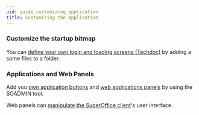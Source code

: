 ```yaml
---
uid: guide_customizing_application
title: Customizing the Application
---
```


### Customize the startup bitmap

You can [define your own login and loading screens (Techdoc)](http://techdoc.superoffice.com/?sixCustomizingLogin.html) by adding a some files to a folder.



### Applications and Web Panels

Add you [own application buttons](http://techdoc.superoffice.com/?sixAddingButtons.html) and [web applications panels](http://techdoc.superoffice.com/?sixWebPanels.html) by using the SOADMIN tool.

Web panels can [manipulate the SuperOffice client](http://techdoc.superoffice.com/?sixWebPanelsSoProtocol.html)'s user interface.